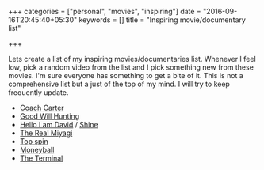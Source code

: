 +++
categories = ["personal", "movies", "inspiring"]
date = "2016-09-16T20:45:40+05:30"
keywords = []
title = "Inspiring movie/documentary list"

+++

Lets create a list of my inspiring movies/documentaries list. Whenever I feel low, pick a random video from the list and I pick something new from these movies. I'm sure everyone has something to get a bite of it. This is not a comprehensive list but a just of the top of my mind. I will try to keep frequently update.



- [Coach Carter]
- [Good Will Hunting]
- [Hello I am David] / [Shine]
- [The Real Miyagi]
- [Top spin]
- [Moneyball]
- [The Terminal]





[Coach Carter]: https://en.wikipedia.org/wiki/Coach_Carter
[Good Will Hunting]: https://en.wikipedia.org/wiki/Good_Will_Hunting
[Hello I am David]: http://www.imdb.com/title/tt3904986/
[Shine]: https://en.wikipedia.org/wiki/Shine_(film)
[The Real Miyagi]: http://www.imdb.com/title/tt2313306/
[Top spin]: https://en.wikipedia.org/wiki/Top_Spin_(film)
[Moneyball]: https://en.wikipedia.org/wiki/Moneyball_(film)
[The Terminal]: https://en.wikipedia.org/wiki/The_Terminal
